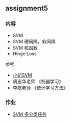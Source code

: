 ## assignment5

### 内容

- SVM
- SVM 硬间隔，软间隔
- SVM 核函数
- Hinge Loss

参考

- [小记SVM](https://quinwu.github.io/2017/09/08/ML-SVM/)
- 周志华老师 《机器学习》
- 李航老师 《统计学习方法》

### 作业

- [SVM 多分类任务](classwork)